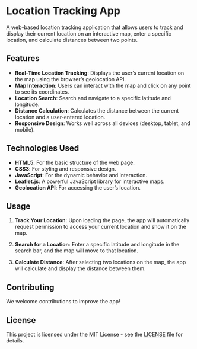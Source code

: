 # Location Tracking App

A web-based location tracking application that allows users to track and display their current location on an interactive map, enter a specific location, and calculate distances between two points.

## Features

- **Real-Time Location Tracking**: Displays the user’s current location on the map using the browser’s geolocation API.
- **Map Interaction**: Users can interact with the map and click on any point to see its coordinates.
- **Location Search**: Search and navigate to a specific latitude and longitude.
- **Distance Calculation**: Calculates the distance between the current location and a user-entered location.
- **Responsive Design**: Works well across all devices (desktop, tablet, and mobile).


## Technologies Used

- **HTML5**: For the basic structure of the web page.
- **CSS3**: For styling and responsive design.
- **JavaScript**: For the dynamic behavior and interaction.
- **Leaflet.js**: A powerful JavaScript library for interactive maps.
- **Geolocation API**: For accessing the user’s location.

## Usage

1. **Track Your Location**: Upon loading the page, the app will automatically request permission to access your current location and show it on the map.
   
2. **Search for a Location**: Enter a specific latitude and longitude in the search bar, and the map will move to that location.

3. **Calculate Distance**: After selecting two locations on the map, the app will calculate and display the distance between them.


## Contributing

We welcome contributions to improve the app!

## License

This project is licensed under the MIT License - see the [LICENSE](LICENSE) file for details.
